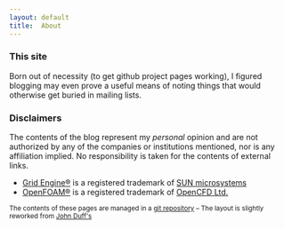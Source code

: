 ```yaml
---
layout: default
title:  About
---
```


### This site

Born out of necessity (to get github project pages working), I figured
blogging may even prove a useful means of noting things that would otherwise
get buried in mailing lists.

### Disclaimers

The contents of the blog represent my *personal* opinion and are not
authorized by any of the companies or institutions mentioned, nor is any
affiliation implied. No responsibility is taken for the contents of
external links.

- [Grid Engine&reg;](http://gridengine.sunsource.net/) is a registered
  trademark of [SUN microsystems](http://www.sun.com/)
- [OpenFOAM&reg;](http://www.openfoam.org/) is a registered trademark
  of [OpenCFD Ltd.](http://www.opencfd.co.uk/)


<small class="meta">
  The contents of these pages are managed in a
  <a href="http://github.com/olesenm/olesenm.github.com">git repository</a>
  &ndash;
  The layout is slightly reworked from
  <a href="http://jduff.github.com">John Duff's</a>
</small>

